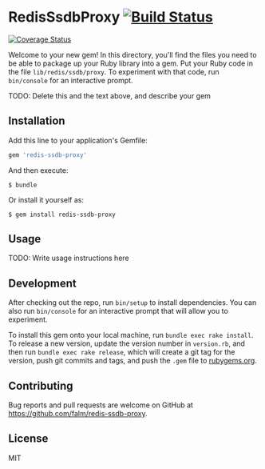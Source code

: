 # RedisSsdbProxy [![Build Status](https://travis-ci.org/falm/redis-ssdb-proxy.svg?branch=master)](https://travis-ci.org/falm/redis-ssdb-proxy)
[![Coverage Status](https://coveralls.io/repos/github/falm/redis-ssdb-proxy/badge.svg?branch=master)](https://coveralls.io/github/falm/redis-ssdb-proxy?branch=master)

Welcome to your new gem! In this directory, you'll find the files you need to be able to package up your Ruby library into a gem. Put your Ruby code in the file `lib/redis/ssdb/proxy`. To experiment with that code, run `bin/console` for an interactive prompt.

TODO: Delete this and the text above, and describe your gem

## Installation

Add this line to your application's Gemfile:

```ruby
gem 'redis-ssdb-proxy'
```

And then execute:

    $ bundle

Or install it yourself as:

    $ gem install redis-ssdb-proxy

## Usage

TODO: Write usage instructions here

## Development

After checking out the repo, run `bin/setup` to install dependencies. You can also run `bin/console` for an interactive prompt that will allow you to experiment.

To install this gem onto your local machine, run `bundle exec rake install`. To release a new version, update the version number in `version.rb`, and then run `bundle exec rake release`, which will create a git tag for the version, push git commits and tags, and push the `.gem` file to [rubygems.org](https://rubygems.org).

## Contributing

Bug reports and pull requests are welcome on GitHub at https://github.com/falm/redis-ssdb-proxy.

## License
MIT
